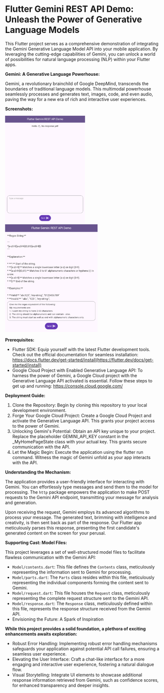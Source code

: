 # Flutter Gemini REST API Demo: Unleash the Power of Generative Language Models

This Flutter project serves as a comprehensive demonstration of integrating the Gemini Generative Language Model API into your mobile application. By leveraging the cutting-edge capabilities of Gemini, you can unlock a world of possibilities for natural language processing (NLP) within your Flutter apps.

**Gemini: A Generative Language Powerhouse:**

Gemini, a revolutionary brainchild of Google DeepMind, transcends the boundaries of traditional language models. This multimodal powerhouse seamlessly processes and generates text, images, code, and even audio, paving the way for a new era of rich and interactive user experiences.

**Screenshots:**

<img height="350px" src="screenshots/1.png"
alt="Screenshot" />
<img height="350px" src="screenshots/4.png"
alt="Screenshot" />

**Prerequisites:**

* Flutter SDK: Equip yourself with the latest Flutter development tools. Check out the official documentation for seamless installation: https://docs.flutter.dev/get-started/install(https://flutter.dev/docs/get-started/install)
* Google Cloud Project with Enabled Generative Language API: To harness the power of Gemini, a Google Cloud project with the Generative Language API activated is essential. Follow these steps to get up and running: https://console.cloud.google.com/

**Deployment Guide:**

1. Clone the Repository: Begin by cloning this repository to your local development environment.
2. Forge Your Google Cloud Project: Create a Google Cloud Project and activate the Generative Language API. This grants your project access to the power of Gemini.
3. Unlocking Gemini's Potential: Obtain an API key unique to your project. Replace the placeholder GEMINI_API_KEY constant in the _MyHomePageState class with your actual key. This grants secure communication with the API.
4. Let the Magic Begin: Execute the application using the flutter run command. Witness the magic of Gemini unfold as your app interacts with the API.

**Understanding the Mechanism:**

The application provides a user-friendly interface for interacting with Gemini. You can effortlessly type messages and send them to the model for processing. The `http` package empowers the application to make POST requests to the Gemini API endpoint, transmitting your message for analysis and generation.

Upon receiving the request, Gemini employs its advanced algorithms to process your message. The generated text, brimming with intelligence and creativity, is then sent back as part of the response. Our Flutter app meticulously parses this response, presenting the first candidate's generated content on the screen for your perusal.

**Supporting Cast: Model Files:**

This project leverages a set of well-structured model files to facilitate flawless communication with the Gemini API:

* `Model/contents.dart`: This file defines the `Contents` class, meticulously representing the information sent to Gemini for processing.
* `Model/parts.dart`: The `Parts` class resides within this file, meticulously representing the individual components forming the content sent to Gemini.
* `Model/request.dart`: This file houses the `Request` class, meticulously representing the complete request structure sent to the Gemini API.
* `Model/response.dart`: The `Response` class, meticulously defined within this file, represents the response structure received from the Gemini API.
* Envisioning the Future: A Spark of Inspiration

**While this project provides a solid foundation, a plethora of exciting enhancements awaits exploration:**

* Robust Error Handling: Implementing robust error handling mechanisms safeguards your application against potential API call failures, ensuring a seamless user experience.
* Elevating the User Interface: Craft a chat-like interface for a more engaging and interactive user experience, fostering a natural dialogue flow.
* Visual Storytelling: Integrate UI elements to showcase additional response information retrieved from Gemini, such as confidence scores, for enhanced transparency and deeper insights.
